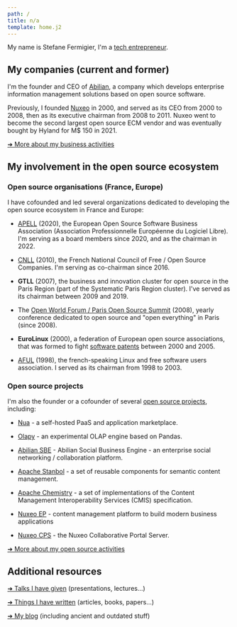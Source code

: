 ```yaml
---
path: /
title: n/a
template: home.j2
---
```


My name is Stefane Fermigier, I'm a [tech entrepreneur](/business/).

## My companies (current and former)

I'm the founder and CEO of [Abilian](https://abilian.com/), a
company which develops enterprise information management solutions based
on open source software.

Previously, I founded [Nuxeo](http://www.nuxeo.com/) in 2000,
and served as its CEO from 2000 to 2008, then as its executive chairman
from 2008 to 2011. Nuxeo went to become the second largest open source
ECM vendor and was eventually bought by Hyland for M$ 150 in 2021.

[➜ More about my business activities](/business/)

## My involvement in the open source ecosystem

### Open source organisations (France, Europe)

I have cofounded and led several organizations dedicated to
developing the open source ecosystem in France and Europe:

* [APELL](https://apell.info/) (2020), the European Open Source Software Business Association (Association Professionnelle Européenne du Logiciel Libre). I'm serving as a board members since 2020, and as the chairman in 2022.

* [CNLL](https://cnll.fr/) (2010), the French National Council of Free / Open Source Companies. I'm serving as co-chairman since 2016.

* **GTLL** (2007), the business and innovation cluster for open source in  the Paris Region (part of the Systematic Paris Region cluster). I've served as its chairman between 2009 and 2019.

* The [Open World Forum / Paris Open Source Summit](http://www.opensourcesummit.paris/) (2008), yearly conference dedicated to open source and "open everything" in Paris (since 2008).

* **EuroLinux** (2000), a federation of European open source associations, that was formed to fight [software patents](/blog/tag/Brevets/) between 2000 and 2005.

* [AFUL](http://www.aful.org/) (1998), the french-speaking Linux and free software users association. I served as its chairman from 1998 to 2003.

### Open source projects

I'm also the founder or a cofounder of several [open source projects](/open-source/), including:

* [Nua](https://nua.rocks/) - a self-hosted PaaS and application marketplace.

* [Olapy](https://github.com/abilian/olapy) - an experimental OLAP engine based on Pandas.

* [Abilian SBE](https://github.com/abilian/abilian-sbe) - Abilian Social Business Engine - an enterprise social networking / collaboration platform.

* [Apache Stanbol](http://stanbol.apache.org/) - a set of reusable components for semantic content management.

* [Apache Chemistry](http://chemistry.apache.org/) - a set of implementations of the Content Management Interoperability Services (CMIS) specification.

* [Nuxeo EP](https://github.com/nuxeo/nuxeo) - content management platform to build modern business applications 

* [Nuxeo CPS](https://github.com/nuxeo-cps) - the Nuxeo Collaborative Portal Server.

[➜ More about my open source activities](/open-source/)

## Additional resources

[➜ Talks I have given](/presentations/) (presentations, lectures...)

[➜ Things I have written](/writing/) (articles, books, papers...)

[➜ My blog](/blog/) (including ancient and outdated stuff)
